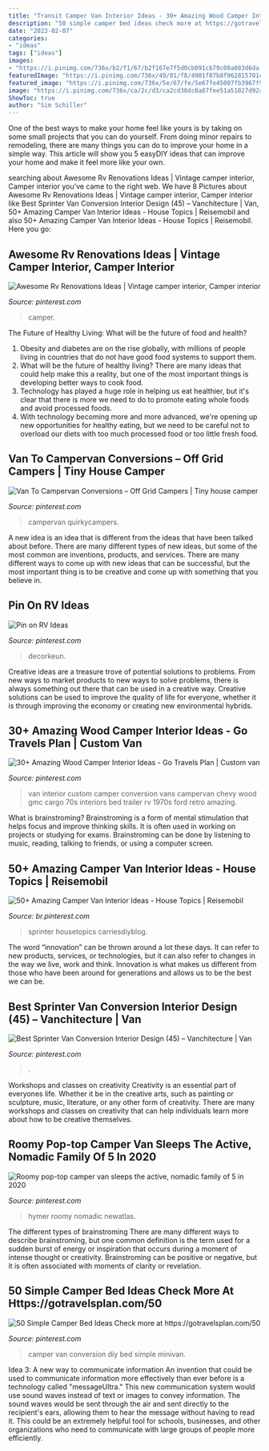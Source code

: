 ```yaml
---
title: "Transit Camper Van Interior Ideas - 30+ Amazing Wood Camper Interior Ideas"
description: "50 simple camper bed ideas check more at https://gotravelsplan.com/50"
date: "2023-02-07"
categories:
- "ideas"
tags: ["ideas"]
images:
- "https://i.pinimg.com/736x/b2/f1/67/b2f167e7f5d0cb091cb79c08a083d6da.jpg"
featuredImage: "https://i.pinimg.com/736x/49/01/f8/4901f87b8f962815701c8918788f2e36.jpg"
featured_image: "https://i.pinimg.com/736x/5e/67/fe/5e67fe45007fb3967f965af8dcbb3ad2.jpg"
image: "https://i.pinimg.com/736x/ca/2c/d3/ca2cd38dc8a87fee51a51027d92abcda.jpg"
ShowToc: true
author: "Sim Schiller"
---
```



One of the best ways to make your home feel like yours is by taking on some small projects that you can do yourself. From doing minor repairs to remodeling, there are many things you can do to improve your home in a simple way. This article will show you 5 easyDIY ideas that can improve your home and make it feel more like your own.

	

		
searching about Awesome Rv Renovations Ideas | Vintage camper interior, Camper interior you've came to the right web. We have 8 Pictures about Awesome Rv Renovations Ideas | Vintage camper interior, Camper interior like Best Sprinter Van Conversion Interior Design (45) – Vanchitecture | Van, 50+ Amazing Camper Van Interior Ideas - House Topics | Reisemobil and also 50+ Amazing Camper Van Interior Ideas - House Topics | Reisemobil. Here you go:
		
    
## Awesome Rv Renovations Ideas | Vintage Camper Interior, Camper Interior

<img loading=lazy src="https://i.pinimg.com/736x/b2/f1/67/b2f167e7f5d0cb091cb79c08a083d6da.jpg" onerror="this.onerror=null;this.src='https://tse1.mm.bing.net/th?id=OIP.JsMFPypxREJLDsIZ9TxZFgHaNJ&amp;pid=15.1';" alt="Awesome Rv Renovations Ideas | Vintage camper interior, Camper interior">

_Source: pinterest.com_

>camper. 

	

The Future of Healthy Living: What will be the future of food and health?
1. Obesity and diabetes are on the rise globally, with millions of people living in countries that do not have good food systems to support them. 
2. What will be the future of healthy living? There are many ideas that could help make this a reality, but one of the most important things is developing better ways to cook food. 
3. Technology has played a huge role in helping us eat healthier, but it's clear that there is more we need to do to promote eating whole foods and avoid processed foods. 
4. With technology becoming more and more advanced, we're opening up new opportunities for healthy eating, but we need to be careful not to overload our diets with too much processed food or too little fresh food.

    
## Van To Campervan Conversions – Off Grid Campers | Tiny House Camper

<img loading=lazy src="https://i.pinimg.com/736x/49/01/f8/4901f87b8f962815701c8918788f2e36.jpg" onerror="this.onerror=null;this.src='https://tse2.mm.bing.net/th?id=OIP.zd_r0LOHdkPiK_iwNiefqwHaEK&amp;pid=15.1';" alt="Van To Campervan Conversions – Off Grid Campers | Tiny house camper">

_Source: pinterest.com_

>campervan quirkycampers. 

	

A new idea is an idea that is different from the ideas that have been talked about before. There are many different types of new ideas, but some of the most common are inventions, products, and services. There are many different ways to come up with new ideas that can be successful, but the most important thing is to be creative and come up with something that you believe in.

    
## Pin On RV Ideas

<img loading=lazy src="https://i.pinimg.com/736x/78/17/b7/7817b7a13b427ef33ce98fe1872772ec.jpg" onerror="this.onerror=null;this.src='https://tse4.mm.bing.net/th?id=OIP.4iC6rMj7Mo5YjBkuPIE1-AHaJ4&amp;pid=15.1';" alt="Pin on RV Ideas">

_Source: pinterest.com_

>decorkeun. 

	

Creative ideas are a treasure trove of potential solutions to problems. From new ways to market products to new ways to solve problems, there is always something out there that can be used in a creative way. Creative solutions can be used to improve the quality of life for everyone, whether it is through improving the economy or creating new environmental hybrids.

    
## 30+ Amazing Wood Camper Interior Ideas - Go Travels Plan | Custom Van

<img loading=lazy src="https://i.pinimg.com/736x/ca/2c/d3/ca2cd38dc8a87fee51a51027d92abcda.jpg" onerror="this.onerror=null;this.src='https://tse1.mm.bing.net/th?id=OIP.JJYAyCMz3kenaLw5B3ncIgHaJ4&amp;pid=15.1';" alt="30+ Amazing Wood Camper Interior Ideas - Go Travels Plan | Custom van">

_Source: pinterest.com_

>van interior custom camper conversion vans campervan chevy wood gmc cargo 70s interiors bed trailer rv 1970s ford retro amazing. 

	

What is brainstroming?
Brainstroming is a form of mental stimulation that helps focus and improve thinking skills. It is often used in working on projects or studying for exams. Brainstroming can be done by listening to music, reading, talking to friends, or using a computer screen.

    
## 50+ Amazing Camper Van Interior Ideas - House Topics | Reisemobil

<img loading=lazy src="https://i.pinimg.com/736x/a4/58/9f/a4589fdc2f17e0a4744561e51f534f45.jpg" onerror="this.onerror=null;this.src='https://tse1.mm.bing.net/th?id=OIP.YMP7CWnyMAl44I8BlC_6UwHaLG&amp;pid=15.1';" alt="50+ Amazing Camper Van Interior Ideas - House Topics | Reisemobil">

_Source: br.pinterest.com_

>sprinter housetopics carriesdiyblog. 

	

The word “innovation” can be thrown around a lot these days. It can refer to new products, services, or technologies, but it can also refer to changes in the way we live, work and think. Innovation is what makes us different from those who have been around for generations and allows us to be the best we can be.

    
## Best Sprinter Van Conversion Interior Design (45) – Vanchitecture | Van

<img loading=lazy src="https://i.pinimg.com/736x/5e/67/fe/5e67fe45007fb3967f965af8dcbb3ad2.jpg" onerror="this.onerror=null;this.src='https://tse1.mm.bing.net/th?id=OIP.lQ52n84doPr1xfFd1nclrAHaJ3&amp;pid=15.1';" alt="Best Sprinter Van Conversion Interior Design (45) – Vanchitecture | Van">

_Source: pinterest.com_

>. 

	

Workshops and classes on creativity
Creativity is an essential part of everyones life. Whether it be in the creative arts, such as painting or sculpture, music, literature, or any other form of creativity. There are many workshops and classes on creativity that can help individuals learn more about how to be creative themselves.

    
## Roomy Pop-top Camper Van Sleeps The Active, Nomadic Family Of 5 In 2020

<img loading=lazy src="https://i.pinimg.com/736x/9f/fb/4d/9ffb4da9bce563b0947fbdc85986f81a.jpg" onerror="this.onerror=null;this.src='https://tse4.mm.bing.net/th?id=OIP.ISB1wmOSITZVV7QVrv_8_AHaE8&amp;pid=15.1';" alt="Roomy pop-top camper van sleeps the active, nomadic family of 5 in 2020">

_Source: pinterest.com_

>hymer roomy nomadic newatlas. 

	

The different types of brainstroming
There are many different ways to describe brainstroming, but one common definition is the term used for a sudden burst of energy or inspiration that occurs during a moment of intense thought or creativity. Brainstroming can be positive or negative, but it is often associated with moments of clarity or revelation.

    
## 50 Simple Camper Bed Ideas Check More At Https://gotravelsplan.com/50

<img loading=lazy src="https://i.pinimg.com/736x/8a/30/e9/8a30e9372128d57202bafaf3b688f840.jpg" onerror="this.onerror=null;this.src='https://tse1.mm.bing.net/th?id=OIP.fz-9PcpkQp7UQyKfqIxBNwHaJ0&amp;pid=15.1';" alt="50 Simple Camper Bed Ideas Check more at https://gotravelsplan.com/50">

_Source: pinterest.com_

>camper van conversion diy bed simple minivan. 

	

Idea 3: A new way to communicate information
An invention that could be used to communicate information more effectively than ever before is a technology called "messageUltra." This new communication system would use sound waves instead of text or images to convey information. The sound waves would be sent through the air and sent directly to the recipient's ears, allowing them to hear the message without having to read it. This could be an extremely helpful tool for schools, businesses, and other organizations who need to communicate with large groups of people more efficiently.

